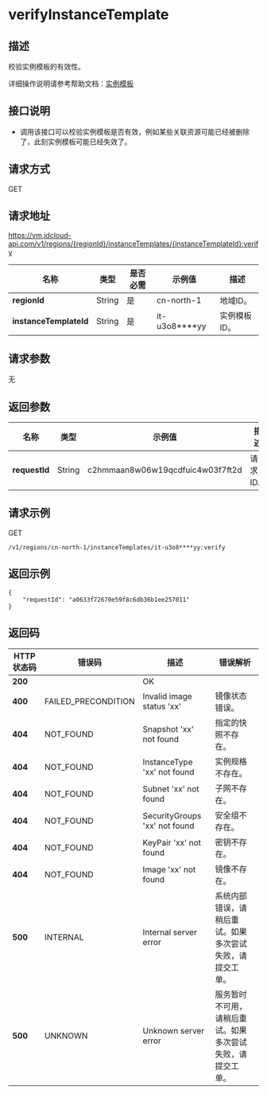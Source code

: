 # verifyInstanceTemplate


## 描述

校验实例模板的有效性。

详细操作说明请参考帮助文档：[实例模板](https://docs.jdcloud.com/cn/virtual-machines/instance-template-overview)

## 接口说明
- 调用该接口可以校验实例模板是否有效，例如某些关联资源可能已经被删除了，此刻实例模板可能已经失效了。


## 请求方式
GET

## 请求地址
https://vm.jdcloud-api.com/v1/regions/{regionId}/instanceTemplates/{instanceTemplateId}:verify

|名称|类型|是否必需|示例值|描述|
|---|---|---|---|---|
|**regionId**|String|是|cn-north-1|地域ID。|
|**instanceTemplateId**|String|是|it-u3o8****yy|实例模板ID。|

## 请求参数
无


## 返回参数
|名称|类型|示例值|描述|
|---|---|---|---|
|**requestId**|String|c2hmmaan8w06w19qcdfuic4w03f7ft2d|请求ID。|



## 请求示例
GET

```
/v1/regions/cn-north-1/instanceTemplates/it-u3o8****yy:verify
```



## 返回示例
```
{
    "requestId": "a0633f72670e59f8c6db36b1ee257011"
}
```

## 返回码
|HTTP状态码|错误码|描述|错误解析|
|---|---|---|---|
|**200**||OK||
|**400**|FAILED_PRECONDITION|Invalid image status 'xx'|镜像状态错误。|
|**404**|NOT_FOUND|Snapshot 'xx' not found|指定的快照不存在。|
|**404**|NOT_FOUND|InstanceType 'xx' not found|实例规格不存在。|
|**404**|NOT_FOUND|Subnet 'xx' not found|子网不存在。|
|**404**|NOT_FOUND|SecurityGroups 'xx' not found|安全组不存在。|
|**404**|NOT_FOUND|KeyPair 'xx' not found|密钥不存在。|
|**404**|NOT_FOUND|Image 'xx' not found|镜像不存在。|
|**500**|INTERNAL|Internal server error|系统内部错误，请稍后重试。如果多次尝试失败，请提交工单。|
|**500**|UNKNOWN|Unknown server error|服务暂时不可用，请稍后重试。如果多次尝试失败，请提交工单。|
